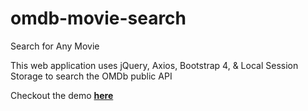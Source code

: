 # omdb-movie-search

Search for Any Movie

This web application uses jQuery, Axios, Bootstrap 4, &amp; Local Session Storage to search the OMDb public API

Checkout the demo <a href="https://bobd.me/apps/omdb-movie-search/" target="_blank"><strong>here</strong></a>
